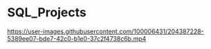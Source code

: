 # SQL_Projects

https://user-images.githubusercontent.com/100006431/204387228-5389ee07-bde7-42c0-b1e0-37c2f4738c6b.mp4
